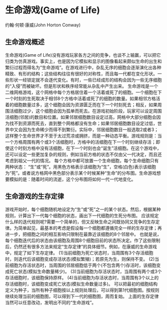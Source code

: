 # 生命游戏(Game of Life)
约翰·何顿·康威(John Horton Conway)
## 生命游戏概述

生命游戏(Game of Life)没有游戏玩家各方之间的竞争，也谈不上输赢，可以把它归类为仿真游戏。事实上，也是因为它模拟和显示的图像看起来颇似生命的出生和繁衍过程而得名为“生命游戏”。在游戏进行中，杂乱无序的细胞会逐渐演化出各种精致、有形的结构；这些结构往往有很好的对称性，而且每一代都在变化形状。一些形状一经锁定就不会逐代变化。有时，一些已经成形的结构会因为一些无序细胞的“入侵”而被破坏。但是形状和秩序经常能从杂乱中产生出来。
生命游戏是一个二维网格游戏，这个网格中每个方格居住着一个活着或死了的细胞。一个细胞在下一个时刻的生死取决于相邻8个方格中活着或死了的细胞的数量。如果相邻方格活着的细胞数量过多，这个细胞会因为资源匮乏而在下一个时刻死去；相反，如果周围活细胞过少，这个细胞会因为孤单而死去。在游戏初始阶段，玩家可以设定周围活细胞(邻居)的数目和位置。如果邻居细胞数目设定过高，网格中大部分细胞会因为找不到资源而死去，直到整个网格都没有生命；如果邻居细胞数目设定过低，世界中又会因为生命稀少而得不到繁衍。实际中，邻居细胞数目一般选取2或者3；这样整个生命世界才不至于太过荒凉或拥挤，而是一种动态平衡。游戏规则是：当一个方格周围有两个或3个活细胞时，方格中的活细胞在下一个时刻继续存活；即使这个时刻方格中没有活细胞，在下一个时刻也会“诞生”活细胞。在这个游戏中，还可以设定一些更加复杂的规则，例如当前方格的状态不仅由父一代决定，而且还考虑到祖父一代的情况。
每个方格中都可放置一个生命细胞，每个生命细胞只有两种状态：
“生”或“死”。用黑色方格表示该细胞为“生”，空格(白色)表示该细胞为“死”。或者说方格网中黑色部分表示某个时候某种“生命”的分布图。生命游戏想要模拟的是：随着时间的流逝，这个分布图将如何一代一代地变化。

## 生命游戏的生存定律
游戏开始时，每个细胞随机地设定为“生”或“死”之一的某个状态。然后，根据某种规则，计算出下一代每个细胞的状态，画出下一代细胞的生死分布图。
应该规定什么样的迭代规则呢?需要一个简单的，但又反映生命之间既协同又竞争的生存定律。为简单起见，最基本的考虑是假设每一个细胞都遵循完全一样的生存定律；再进一步，把细胞之间的相互影响只限制在最靠近该细胞的8个邻居中。
也就是说，每个细胞迭代后的状态由该细胞及周围8个细胞目前的状态所决定。作了这些限制后，仍然还有很多方法来规定“生存定律”的具体细节。例如，在康威的生命游戏中，规定了如下生存定律。
(1)当前细胞为死亡状态时，当周围有3个存活细胞时，则迭代后该细胞变成存活状态(模拟繁殖)；若原先为生，则保持不变。
(2)当前细胞为存活状态时，当周围的邻居细胞低于两个(不包含两个)存活时，该细胞变成死亡状态(模拟生命数量稀少)。
(3)当前细胞为存活状态时，当周围有两个或3个存活细胞时，该细胞保持原样。
(4)当前细胞为存活状态时，当周围有3个以上的存活细胞时，该细胞变成死亡状态(模拟生命数量过多)。
可以把最初的细胞结构定义为种子，当所有种子细胞按以上规则处理后，可以得到第1代细胞图。按规则继续处理当前的细胞图，可以得到下一代的细胞图，周而复始。
上面的生存定律当然可以任意改动，发明出不同的“生命游戏”。




